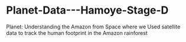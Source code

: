 # Planet-Data---Hamoye-Stage-D
Planet: Understanding the Amazon from Space where we Used satellite data to track the human footprint in the Amazon rainforest
